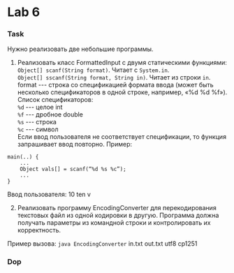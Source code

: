# Lab 6
### Task

Нужно реализовать две небольшие программы.
1. Реализовать класс FormattedInput с двумя статическими функциями:
   `Object[] scanf(String format)`. Читает с `System.in`.  
   `Object[] sscanf(String format, String in)`. Читает из строки `in`.
format --- строка со спецификацией формата ввода (может быть несколько спецификаторов в одной строке, например, «%d %d %f»). Список спецификаторов:  
`%d` --- целое int  
`%f` --- дробное double  
`%s` --- строка  
`%c` --- символ  
Если ввод пользователя не соответствует спецификации, то функция запрашивает ввод повторно.
Пример:  
```
main(..) {
    ...  
    Object vals[] = scanf(“%d %s %c”);
    ...  
}
```
Ввод пользователя: 10 ten v

2. Реализовать программу EncodingConverter для перекодирования текстовых файл из одной кодировки в другую. Программа должна получать параметры из командной строки и контролировать их корректность.

Пример вызова: `java EncodingConverter` in.txt out.txt utf8 cp1251

### Dop